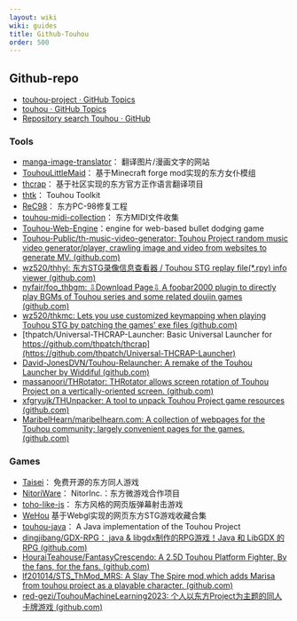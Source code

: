 ```yaml
---
layout: wiki
wiki: guides
title: Github-Touhou
order: 500
---
```


## Github-repo

- [touhou-project · GitHub Topics](https://github.com/topics/touhou-project)
- [touhou · GitHub Topics](https://github.com/topics/touhou)
- [Repository search Touhou · GitHub](https://github.com/search?q=touhou&type=repositories)

### Tools

- [manga-image-translator](https://github.com/Touhou-Public/manga-image-translator)： 翻译图片/漫画文字的网站
- [TouhouLittleMaid](https://github.com/Touhou-Public/TouhouLittleMaid)： 基于Minecraft forge mod实现的东方女仆模组
- [thcrap](https://github.com/Touhou-Public/thcrap)： 基于社区实现的东方官方正作语言翻译项目
- [thtk](https://github.com/Touhou-Public/thtk)： Touhou Toolkit
- [ReC98](https://github.com/Touhou-Public/ReC98)： 东方PC-98修复工程
- [touhou-midi-collection](https://github.com/Touhou-Public/touhou-midi-collection)： 东方MIDI文件收集
- [Touhou-Web-Engine](https://github.com/kvfrans/touhou)：engine for web-based bullet dodging game
- [Touhou-Public/th-music-video-generator: Touhou Project random music video generator/player, crawling image and video from websites to generate MV. (github.com)](https://github.com/Touhou-Public/th-music-video-generator)
- [wz520/thhyl: 东方STG录像信息查看器 / Touhou STG replay file(*.rpy) info viewer (github.com)](https://github.com/wz520/thhyl)
- [nyfair/foo_thbgm: ⇩Download Page⇩ A foobar2000 plugin to directly play BGMs of Touhou series and some related doujin games (github.com)](https://github.com/nyfair/foo_thbgm)
- [wz520/thkmc: Lets you use customized keymapping when playing Touhou STG by patching the games' exe files (github.com)](https://github.com/wz520/thkmc)
- [thpatch/Universal-THCRAP-Launcher: Basic Universal Launcher for https://github.com/thpatch/thcrap](https://github.com/thpatch/Universal-THCRAP-Launcher)
- [David-JonesDVN/Touhou-Relauncher: A remake of the Touhou Launcher by Widdiful (github.com)](https://github.com/David-JonesDVN/Touhou-Relauncher)
- [massanoori/THRotator: THRotator allows screen rotation of Touhou Project on a vertically-oriented screen. (github.com)](https://github.com/massanoori/THRotator)
- [xfgryujk/THUnpacker: A tool to unpack Touhou Project game resources (github.com)](https://github.com/xfgryujk/THUnpacker)
- [MaribelHearn/maribelhearn.com: A collection of webpages for the Touhou community; largely convenient pages for the games. (github.com)](https://github.com/MaribelHearn/maribelhearn.com)

### Games

- [Taisei](https://github.com/Touhou-Public/taisei)： 免费开源的东方同人游戏
- [NitoriWare](https://github.com/Touhou-Public/NitoriWare)： NitorInc.：东方微游戏合作项目
- [toho-like-js](https://github.com/Touhou-Public/toho-like-js)： 东方风格的网页版弹幕射击游戏
- [WeHou](https://github.com/Touhou-Public/WeHou) 基于Webgl实现的网页东方STG游戏收藏合集
- [touhou-java](https://github.com/tjumyk/touhou-java)： A Java implementation of the Touhou Project
- [dingjibang/GDX-RPG： java & libgdx制作的RPG游戏！Java 和 LibGDX 的 RPG (github.com)](https://github.com/dingjibang/GDX-RPG)
- [HouraiTeahouse/FantasyCrescendo: A 2.5D Touhou Platform Fighter, By the fans, for the fans. (github.com)](https://github.com/HouraiTeahouse/FantasyCrescendo)
- [lf201014/STS_ThMod_MRS: A Slay The Spire mod,which adds Marisa from touhou project as a playable character. (github.com)](https://github.com/lf201014/STS_ThMod_MRS)
- [red-gezi/TouhouMachineLearning2023: 个人以东方Project为主题的同人卡牌游戏 (github.com)](https://github.com/red-gezi/TouhouMachineLearning2023)